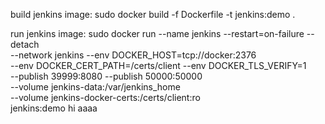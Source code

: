 build jenkins image:
sudo docker build -f Dockerfile -t jenkins:demo .

run jenkins image:
sudo docker run --name jenkins --restart=on-failure --detach \
 --network jenkins --env DOCKER_HOST=tcp://docker:2376 \
 --env DOCKER_CERT_PATH=/certs/client --env DOCKER_TLS_VERIFY=1 \
 --publish 39999:8080 --publish 50000:50000 \
 --volume jenkins-data:/var/jenkins_home \
 --volume jenkins-docker-certs:/certs/client:ro \
 jenkins:demo
 hi
aaaa